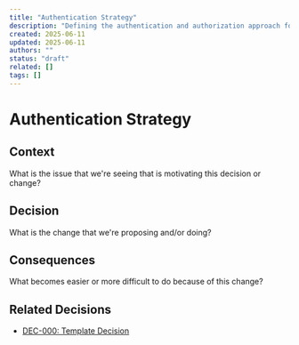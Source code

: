 ```yaml
---
title: "Authentication Strategy"
description: "Defining the authentication and authorization approach for the application"
created: 2025-06-11
updated: 2025-06-11
authors: ""
status: "draft"
related: []
tags: []
---
```


# Authentication Strategy

## Context

What is the issue that we're seeing that is motivating this decision or change?

## Decision

What is the change that we're proposing and/or doing?

## Consequences

What becomes easier or more difficult to do because of this change?

## Related Decisions

- [DEC-000: Template Decision](../templates/decision-template.md)
